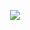 <p align="center">
<img src=https://github-readme-stats.vercel.app/api?username=rcasia&show_icons=true&theme=tokyonight>
</p>
